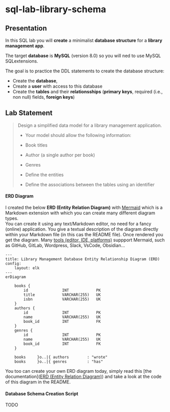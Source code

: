 # sql-lab-library-schema


## Presentation

In this SQL lab you will **create** a minimalist **database structure** for a **library management app**.
    
The target **database** is **MySQL** (version 8.0) so you will ned to use MySQL SQLextensions.
    
The goal is to practice the DDL statements to create the database structure:
- Create the **database**, 
- Create a **user** with access to this database
- Create the **tables** and their **relationsships** (**primary keys**, required (i.e., non null) fields, **foreign keys**) 


## Lab Statement


>  Design a simplified data model for a library management application.
>  
> - Your model should allow the following information:
>
> - Book titles
> - Author (a single author per book)
> - Genres
>
> - Define the entities
> - Define the associations between the tables using an identifier

#### ERD Diagram

I created the below **ERD (Entity Relation Diagram)** with [Mermaid](https://mermaid.js.org/) which is a Markdown extension with which you can create many different diagram types.  
You can create it using any text/Markdown editor, no need for a fancy (online) application.
You give a textual description of the diagram directly within your Markdown file (in this cas the README file).
Once rendered you get the diagram.
Many [tools (editor, IDE, platforms)](https://mermaid.js.org/ecosystem/integrations-community.html) suppport Mermaid, such as GitHub, GitLab, Wordpress, Slack, VsCode, Obsidian...


```mermaid
---
title: Library Management Database Entity Relationship Diagram (ERD)
config:
    layout: elk
---
erDiagram

    books { 
        id               INT            PK
        title            VARCHAR(255)   UK
        isbn             VARCHAR(255)   UK
    }
    authors {
        id               INT            PK
        name             VARCHAR(255)   UK
        book_id          INT            FK
    }
    genres {
        id               INT            PK
        name             VARCHAR(255)   UK
        book_id          INT            FK    
    }
    
    books     }o..|{ authors        : "wrote"
    books     }o..|{ genres         : "has"
```

You too can create your own ERD diagram today, simply read this [the documentation]([ERD (Entity Relation Diagram)](https://mermaid.js.org/syntax/entityRelationshipDiagram.html)) and take a look at the code of this diagram in the README.


#### Database Schema Creation Script


TODO